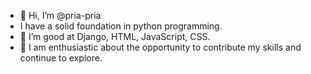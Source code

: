 - 👋 Hi, I’m @pria-pria
- I have a solid foundation in python programming.
- 👀 I’m good at Django, HTML, JavaScript, CSS.
- 🌱 I am enthusiastic about the opportunity to contribute my skills and continue to explore.
